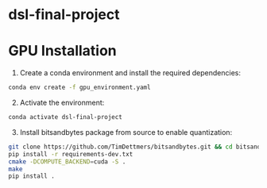# dsl-final-project

# GPU Installation

1. Create a conda environment and install the required dependencies:
```bash
conda env create -f gpu_environment.yaml
```

2. Activate the environment:
```bash
conda activate dsl-final-project
```

3. Install bitsandbytes package from source to enable quantization:
```bash
git clone https://github.com/TimDettmers/bitsandbytes.git && cd bitsandbytes/
pip install -r requirements-dev.txt
cmake -DCOMPUTE_BACKEND=cuda -S .
make
pip install .
```
